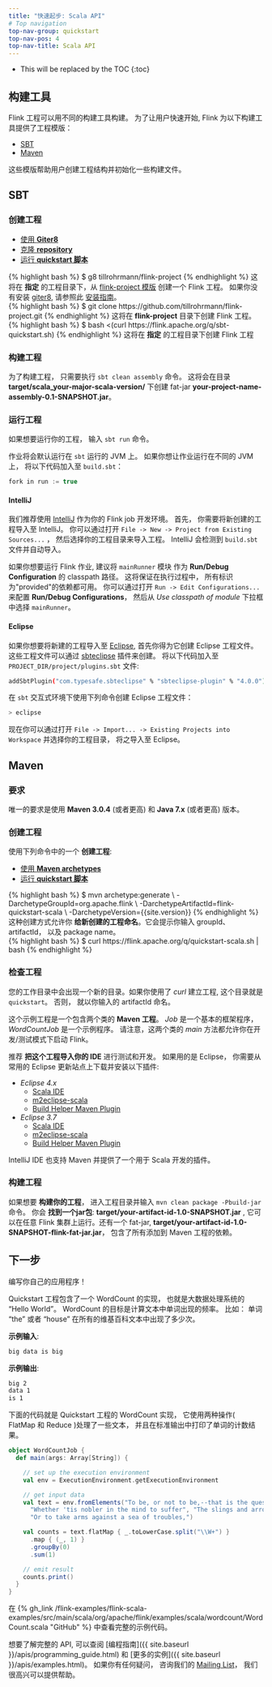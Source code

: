 ```yaml
---
title: "快速起步: Scala API"
# Top navigation
top-nav-group: quickstart
top-nav-pos: 4
top-nav-title: Scala API
---
```

<!--
Licensed to the Apache Software Foundation (ASF) under one
or more contributor license agreements.  See the NOTICE file
distributed with this work for additional information
regarding copyright ownership.  The ASF licenses this file
to you under the Apache License, Version 2.0 (the
"License"); you may not use this file except in compliance
with the License.  You may obtain a copy of the License at

  http://www.apache.org/licenses/LICENSE-2.0

Unless required by applicable law or agreed to in writing,
software distributed under the License is distributed on an
"AS IS" BASIS, WITHOUT WARRANTIES OR CONDITIONS OF ANY
KIND, either express or implied.  See the License for the
specific language governing permissions and limitations
under the License.
-->

* This will be replaced by the TOC
{:toc}


## 构建工具

Flink 工程可以用不同的构建工具构建。
为了让用户快速开始, Flink 为以下构建工具提供了工程模版：

- [SBT](#sbt)
- [Maven](#maven)

这些模版帮助用户创建工程结构并初始化一些构建文件。

## SBT

### 创建工程

<ul class="nav nav-tabs" style="border-bottom: none;">
    <li class="active"><a href="#giter8" data-toggle="tab">使用 <strong>Giter8</strong></a></li>
    <li><a href="#clone-repository" data-toggle="tab">克隆 <strong>repository</strong></a></li>
    <li><a href="#quickstart-script-sbt" data-toggle="tab">运行 <strong>quickstart 脚本</strong></a></li>
</ul>

<div class="tab-content">
    <div class="tab-pane active" id="giter8">
    {% highlight bash %}
    $ g8 tillrohrmann/flink-project
    {% endhighlight %}
    这将在 <strong>指定</strong> 的工程目录下，从 <a href="https://github.com/tillrohrmann/flink-project.g8">flink-project 模版</a> 创建一个 Flink 工程。
    如果你没有安装 <a href="https://github.com/n8han/giter8">giter8</a>, 请参照此 <a href="https://github.com/n8han/giter8#installation">安装指南</a>。
    </div>
    <div class="tab-pane" id="clone-repository">
    {% highlight bash %}
    $ git clone https://github.com/tillrohrmann/flink-project.git
    {% endhighlight %}
    这将在 <strong>flink-project</strong> 目录下创建 Flink 工程。
    </div>
    <div class="tab-pane" id="quickstart-script-sbt">
    {% highlight bash %}
    $ bash <(curl https://flink.apache.org/q/sbt-quickstart.sh)
    {% endhighlight %}
    这将在 <strong>指定</strong> 的工程目录下创建 Flink 工程
    </div>
</div>

### 构建工程

为了构建工程， 只需要执行 `sbt clean assembly` 命令。
这将会在目录 __target/scala_your-major-scala-version/__ 下创建 fat-jar __your-project-name-assembly-0.1-SNAPSHOT.jar__。

### 运行工程

如果想要运行你的工程， 输入 `sbt run` 命令。

作业将会默认运行在 `sbt` 运行的 JVM 上。
如果你想让作业运行在不同的 JVM 上， 将以下代码加入至 `build.sbt`：

~~~scala
fork in run := true
~~~
 

#### IntelliJ

我们推荐使用 [IntelliJ](https://www.jetbrains.com/idea/) 作为你的 Flink job 开发环境。
首先， 你需要将新创建的工程导入至 IntelliJ。
你可以通过打开 `File -> New -> Project from Existing Sources...` ， 然后选择你的工程目录来导入工程。
IntelliJ 会检测到 `build.sbt` 文件并自动导入。

如果你想要运行 Flink 作业, 建议将 `mainRunner` 模块 作为 __Run/Debug Configuration__ 的 classpath 路径。
这将保证在执行过程中， 所有标识为"provided"的依赖都可用。
你可以通过打开 `Run -> Edit Configurations...` 来配置 __Run/Debug Configurations__， 然后从 _Use classpath of module_ 下拉框中选择 `mainRunner`。

#### Eclipse

如果你想要将新建的工程导入至 [Eclipse](https://eclipse.org/), 首先你得为它创建 Eclipse 工程文件。
这些工程文件可以通过 [sbteclipse](https://github.com/typesafehub/sbteclipse) 插件来创建。
将以下代码加入至 `PROJECT_DIR/project/plugins.sbt` 文件:

~~~bash
addSbtPlugin("com.typesafe.sbteclipse" % "sbteclipse-plugin" % "4.0.0")
~~~

在 `sbt` 交互式环境下使用下列命令创建 Eclipse 工程文件：

~~~bash
> eclipse
~~~

现在你可以通过打开 `File -> Import... -> Existing Projects into Workspace` 并选择你的工程目录， 将之导入至 Eclipse。

## Maven

### 要求

唯一的要求是使用 __Maven 3.0.4__ (或者更高) 和 __Java 7.x__ (或者更高) 版本。


### 创建工程

使用下列命令中的一个 __创建工程__:

<ul class="nav nav-tabs" style="border-bottom: none;">
    <li class="active"><a href="#maven-archetype" data-toggle="tab">使用 <strong>Maven archetypes</strong></a></li>
    <li><a href="#quickstart-script" data-toggle="tab">运行 <strong>quickstart 脚本</strong></a></li>
</ul>

<div class="tab-content">
    <div class="tab-pane active" id="maven-archetype">
    {% highlight bash %}
    $ mvn archetype:generate                               \
      -DarchetypeGroupId=org.apache.flink              \
      -DarchetypeArtifactId=flink-quickstart-scala     \
      -DarchetypeVersion={{site.version}}
    {% endhighlight %}
    这种创建方式允许你 <strong>给新创建的工程命名</strong>。它会提示你输入 groupId、 artifactId， 以及 package name。
    </div>
    <div class="tab-pane" id="quickstart-script">
{% highlight bash %}
$ curl https://flink.apache.org/q/quickstart-scala.sh | bash
{% endhighlight %}
    </div>
</div>


### 检查工程

您的工作目录中会出现一个新的目录。如果你使用了 _curl_ 建立工程, 这个目录就是 `quickstart`。 否则， 就以你输入的 artifactId 命名。

这个示例工程是一个包含两个类的  __Maven 工程__。 _Job_ 是一个基本的框架程序， _WordCountJob_ 是一个示例程序。 请注意，这两个类的 _main_ 方法都允许你在开发/测试模式下启动 Flink。

推荐 __把这个工程导入你的 IDE__ 进行测试和开发。 如果用的是 Eclipse， 你需要从常用的 Eclipse 更新站点上下载并安装以下插件:

* _Eclipse 4.x_
  * [Scala IDE](http://download.scala-ide.org/sdk/e38/scala210/stable/site)
  * [m2eclipse-scala](http://alchim31.free.fr/m2e-scala/update-site)
  * [Build Helper Maven Plugin](https://repository.sonatype.org/content/repositories/forge-sites/m2e-extras/0.15.0/N/0.15.0.201206251206/)
* _Eclipse 3.7_
  * [Scala IDE](http://download.scala-ide.org/sdk/e37/scala210/stable/site)
  * [m2eclipse-scala](http://alchim31.free.fr/m2e-scala/update-site)
  * [Build Helper Maven Plugin](https://repository.sonatype.org/content/repositories/forge-sites/m2e-extras/0.14.0/N/0.14.0.201109282148/)

IntelliJ IDE 也支持 Maven 并提供了一个用于 Scala 开发的插件。


### 构建工程

如果想要 __构建你的工程__， 进入工程目录并输入 `mvn clean package -Pbuild-jar` 命令。 你会 __找到一个jar包__: __target/your-artifact-id-1.0-SNAPSHOT.jar__ , 它可以在任意 Flink 集群上运行。还有一个 fat-jar,  __target/your-artifact-id-1.0-SNAPSHOT-flink-fat-jar.jar__， 包含了所有添加到 Maven 工程的依赖。

## 下一步

编写你自己的应用程序！

Quickstart 工程包含了一个 WordCount 的实现， 也就是大数据处理系统的 “Hello World”。 WordCount 的目标是计算文本中单词出现的频率。 比如： 单词 “the” 或者 “house” 在所有的维基百科文本中出现了多少次。

__示例输入__:

~~~bash
big data is big
~~~

__示例输出__:

~~~bash
big 2
data 1
is 1
~~~

下面的代码就是 Quickstart 工程的 WordCount 实现， 它使用两种操作( FlatMap 和 Reduce )处理了一些文本， 并且在标准输出中打印了单词的计数结果。

~~~scala
object WordCountJob {
  def main(args: Array[String]) {

    // set up the execution environment
    val env = ExecutionEnvironment.getExecutionEnvironment

    // get input data
    val text = env.fromElements("To be, or not to be,--that is the question:--",
      "Whether 'tis nobler in the mind to suffer", "The slings and arrows of outrageous fortune",
      "Or to take arms against a sea of troubles,")

    val counts = text.flatMap { _.toLowerCase.split("\\W+") }
      .map { (_, 1) }
      .groupBy(0)
      .sum(1)

    // emit result
    counts.print()
  }
}
~~~

在 {% gh_link /flink-examples/flink-scala-examples/src/main/scala/org/apache/flink/examples/scala/wordcount/WordCount.scala "GitHub" %} 中查看完整的示例代码。

想要了解完整的 API, 可以查阅  [编程指南]({{ site.baseurl }}/apis/programming_guide.html) 和 [更多的实例]({{ site.baseurl }}/apis/examples.html)。 如果你有任何疑问， 咨询我们的 [Mailing List](http://mail-archives.apache.org/mod_mbox/flink-dev/)， 我们很高兴可以提供帮助。

